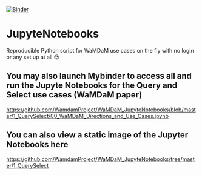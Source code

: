 [![Binder](https://mybinder.org/badge.svg)](https://mybinder.org/v2/gh/WamdamProject/WaMDaM_JupyteNotebooks/master)


# JupyteNotebooks
Reproducible Python script for WaMDaM use cases on the fly with no login or any set up at all :heart_eyes:   

## You may also launch Mybinder to access all and run the Jupyte Notebooks for the Query and Select use cases (WaMDaM paper)  
https://github.com/WamdamProject/WaMDaM_JupyteNotebooks/blob/master/1_QuerySelect/00_WaMDaM_Directions_and_Use_Cases.ipynb

## You can also view a static image of the Jupyter Notebooks here   
https://github.com/WamdamProject/WaMDaM_JupyteNotebooks/tree/master/1_QuerySelect
